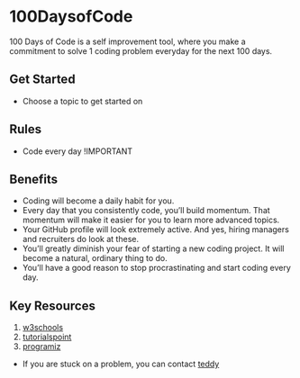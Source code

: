 # 100DaysofCode
100 Days of Code is a self improvement tool, where you make a commitment to solve 1 coding problem everyday for the next 100 days.
## Get Started 
- Choose a topic to get started on

## Rules

- Code every day !IMPORTANT

## Benefits

* Coding will become a daily habit for you.
* Every day that you consistently code, you’ll build momentum. That momentum will make it easier for you to learn more advanced topics.
* Your GitHub profile will look extremely active. And yes, hiring managers and recruiters do look at these.
* You’ll greatly diminish your fear of starting a new coding project. It will become a natural, ordinary thing to do.
* You’ll have a good reason to stop procrastinating and start coding every day.

## Key Resources
1. [w3schools](https://www.w3schools.com/)
2. [tutorialspoint](https://www.tutorialspoint.com/)
3. [programiz](https://www.programiz.com/)


- If you are stuck on a problem, you can contact  [teddy](https://github.com/teddyoweh) 
